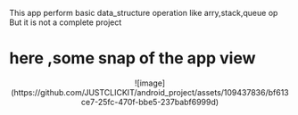 <p>This app perform basic data_structure operation like arry,stack,queue op
But it is not a complete project</p>

<h1>here ,some snap of the app view</h1>
<center>
  ![image](https://github.com/JUSTCLICKIT/android_project/assets/109437836/bf613ce7-25fc-470f-bbe5-237babf6999d)
  

</center>
